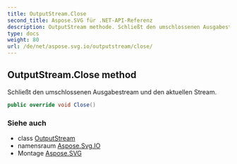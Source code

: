 ```yaml
---
title: OutputStream.Close
second_title: Aspose.SVG für .NET-API-Referenz
description: OutputStream methode. Schließt den umschlossenen Ausgabestream und den aktuellen Stream.
type: docs
weight: 80
url: /de/net/aspose.svg.io/outputstream/close/
---
```

## OutputStream.Close method

Schließt den umschlossenen Ausgabestream und den aktuellen Stream.

```csharp
public override void Close()
```

### Siehe auch

* class [OutputStream](../)
* namensraum [Aspose.Svg.IO](../../outputstream/)
* Montage [Aspose.SVG](../../../)


